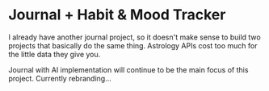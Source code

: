 # Journal + Habit & Mood Tracker

I already have another journal project, so it doesn't make sense to build two projects that basically do the same thing. Astrology APIs cost too much for the little data they give you.

Journal with AI implementation will continue to be the main focus of this project. Currently rebranding...
